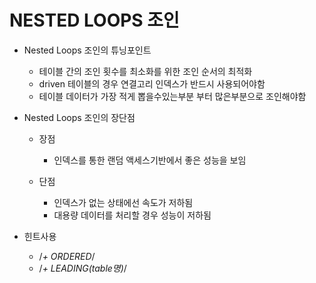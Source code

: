 # NESTED LOOPS 조인

- Nested Loops 조인의 튜닝포인트

  - 테이블 간의 조인 횟수를 최소화를 위한 조인 순서의 최적화
  - driven 테이블의 경우 연결고리 인덱스가 반드시 사용되어야함
  - 테이블 데이터가 가장 적게 뽑을수있는부분 부터 많은부분으로 조인해야함

  

- Nested Loops 조인의 장단점

  - 장점

    - 인덱스를 통한 랜덤 액세스기반에서 좋은 성능을 보임

  - 단점

    - 인덱스가 없는 상태에선 속도가 저하됨
    - 대용량 데이터를 처리할 경우 성능이 저하됨

    

- 힌트사용
  - /*+ ORDERED*/
  - /*+ LEADING(table명)*/
